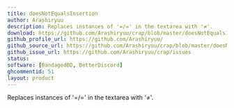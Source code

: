 ```yaml
---
title: doesNotEqualsInsertion
author: Arashiryuu
description: Replaces instances of '=/=' in the textarea with '≠'.
download: https://github.com/Arashiryuu/crap/blob/master/doesNotEqualsInsertion.plugin.js
github_profile_url: https://github.com/Arashiryuu/
github_source_url: https://github.com/Arashiryuu/crap/blob/master/doesNotEqualsInsertion.plugin.js
github_issue_url: https://github.com/Arashiryuu/crap/issues
status: 
software: [BandagedBD, BetterDiscord]
ghcommentid: 51
layout: product
---
```

Replaces instances of '=/=' in the textarea with '≠'.